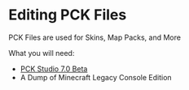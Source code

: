 # Editing PCK Files

PCK Files are used for Skins, Map Packs, and More  

What you will need:  
- [PCK Studio 7.0 Beta](https://github.com/PhoenixARC/-PCK-Studio/releases/tag/Beta)  
- A Dump of Minecraft Legacy Console Edition

